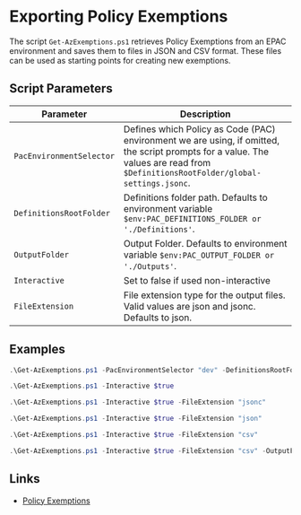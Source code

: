# Exporting Policy Exemptions

The script `Get-AzExemptions.ps1` retrieves Policy Exemptions from an EPAC environment and saves them to files in JSON and CSV format. These files can be used as starting points for creating new exemptions.

<!-- insert paramters as a table -->
## Script Parameters

| Parameter | Description |
| --- | --- |
| `PacEnvironmentSelector` | Defines which Policy as Code (PAC) environment we are using, if omitted, the script prompts for a value. The values are read from `$DefinitionsRootFolder/global-settings.jsonc`. |
| `DefinitionsRootFolder` | Definitions folder path. Defaults to environment variable `$env:PAC_DEFINITIONS_FOLDER or './Definitions'`. |
| `OutputFolder` | Output Folder. Defaults to environment variable `$env:PAC_OUTPUT_FOLDER or './Outputs'`. |
| `Interactive` | Set to false if used non-interactive |
| `FileExtension` | File extension type for the output files. Valid values are json and jsonc. Defaults to json. |

## Examples

```ps1
.\Get-AzExemptions.ps1 -PacEnvironmentSelector "dev" -DefinitionsRootFolder "C:\Src\Definitions" -OutputFolder "C:\Src\Outputs" -Interactive $true -FileExtension "jsonc"
```

```ps1
.\Get-AzExemptions.ps1 -Interactive $true
```

```ps1
.\Get-AzExemptions.ps1 -Interactive $true -FileExtension "jsonc"
```

```ps1
.\Get-AzExemptions.ps1 -Interactive $true -FileExtension "json"
```

```ps1
.\Get-AzExemptions.ps1 -Interactive $true -FileExtension "csv"
```

```ps1
.\Get-AzExemptions.ps1 -Interactive $true -FileExtension "csv" -OutputFolder "C:\Src\Outputs"
```

## Links

- [Policy Exemptions](https://azure.github.io/enterprise-azure-policy-as-code/policy-exemptions/)

